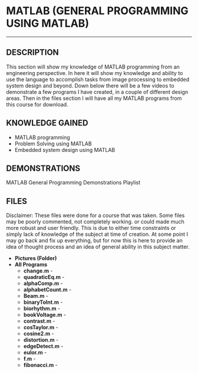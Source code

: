 # MATLAB (GENERAL PROGRAMMING USING MATLAB)
-----------------------

DESCRIPTION
-----------------------
This section will show my knowledge of MATLAB programming from an engineering perspective.  In here it will show my knowledge and ability to use the language to accomplish tasks from image processing to embedded system design and beyond.  Down below there will be a few videos to demonstrate a few programs I have created, in a couple of different design areas.  Then in the files section I will have all my MATLAB programs from this course for download.

KNOWLEDGE GAINED
-----------------------
* MATLAB programming 
* Problem Solving using MATLAB
* Embedded system design using MATLAB

DEMONSTRATIONS
------------------------
MATLAB General Programming Demonstrations Playlist

FILES
------------------------
Disclaimer:  These files were done for a course that was taken.  Some files may be poorly commented, not completely working. or could made much more robust and user friendly.  This is due to either time constraints or simply lack of knowledge of the subject at time of creation.  At some point I may go back and fix up everything, but for now this is here to provide an idea of thought process and an idea of general ability in this subject matter.

* **Pictures (Folder)**
* **All Programs** 
	* **change.m** -
	* **quadraticEq.m** -
	* **alphaComp.m** -
	* **alphabetCount.m** -
	* **Beam.m** -
	* **binaryToInt.m** - 
	* **biorhythm.m** -
	* **bookVoltage.m** -
	* **contrast.m** -
	* **cosTaylor.m** -
	* **cosine2.m** -
	* **distortion.m** - 
	* **edgeDetect.m** -
	* **eulor.m** -
	* **f.m** -
	* **fibonacci.m** -